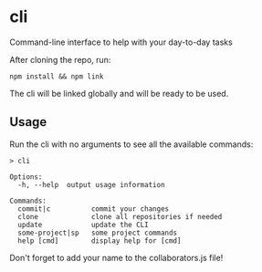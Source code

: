 # cli

Command-line interface to help with your day-to-day tasks

After cloning the repo, run:

`npm install && npm link`

The cli will be linked globally and will be ready to be used.

## Usage

Run the cli with no arguments to see all the available commands:

```
> cli

Options:
  -h, --help  output usage information

Commands:
  commit|c          commit your changes
  clone             clone all repositories if needed
  update            update the CLI
  some-project|sp   some project commands
  help [cmd]        display help for [cmd]
```

Don't forget to add your name to the collaborators.js file!
